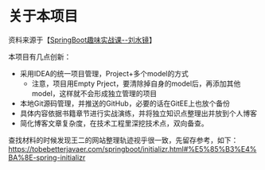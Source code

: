 # 关于本项目
资料来源于【[SpringBoot趣味实战课--刘水镜](https://github.com/liushuijinger/spring-boot-book)】

本项目有几点创新：
- 采用IDEA的统一项目管理，Project+多个model的方式
  - 注意，项目用Empty Prject，要清除掉自身的model后，再添加其他model，这样就不会形成独立管理的项目
- 本地Git源码管理，并推送的GitHub，必要的话在GitEE上也放个备份
- 具体内容依据书籍章节进行实战演练，并将独立知识点整理出并放到个人博客
- 简化博客文章复杂度，在技术工程里深挖技术点，双向备查。

查找材料的时候发现王二的网站整理轨迹视乎很一致，先留存参考，如下：
https://tobebetterjavaer.com/springboot/initializr.html#%E5%85%B3%E4%BA%8E-spring-initializr
